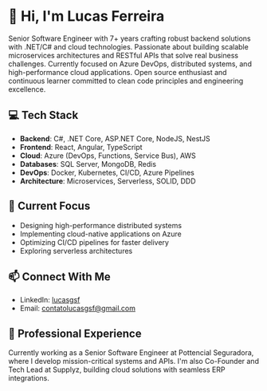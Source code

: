 # 👋 Hi, I'm Lucas Ferreira

Senior Software Engineer with 7+ years crafting robust backend solutions with .NET/C# and cloud technologies. Passionate about building scalable microservices architectures and RESTful APIs that solve real business challenges. Currently focused on Azure DevOps, distributed systems, and high-performance cloud applications. Open source enthusiast and continuous learner committed to clean code principles and engineering excellence.

## 💻 Tech Stack

- **Backend**: C#, .NET Core, ASP.NET Core, NodeJS, NestJS
- **Frontend**: React, Angular, TypeScript
- **Cloud**: Azure (DevOps, Functions, Service Bus), AWS
- **Databases**: SQL Server, MongoDB, Redis
- **DevOps**: Docker, Kubernetes, CI/CD, Azure Pipelines
- **Architecture**: Microservices, Serverless, SOLID, DDD

## 🚀 Current Focus

- Designing high-performance distributed systems
- Implementing cloud-native applications on Azure
- Optimizing CI/CD pipelines for faster delivery
- Exploring serverless architectures

## 📫 Connect With Me

- LinkedIn: [lucasgsf](https://www.linkedin.com/in/lucasgsf)
- Email: contatolucasgsf@gmail.com

## 💼 Professional Experience

Currently working as a Senior Software Engineer at Pottencial Seguradora, where I develop mission-critical systems and APIs. I'm also Co-Founder and Tech Lead at Supplyz, building cloud solutions with seamless ERP integrations.
